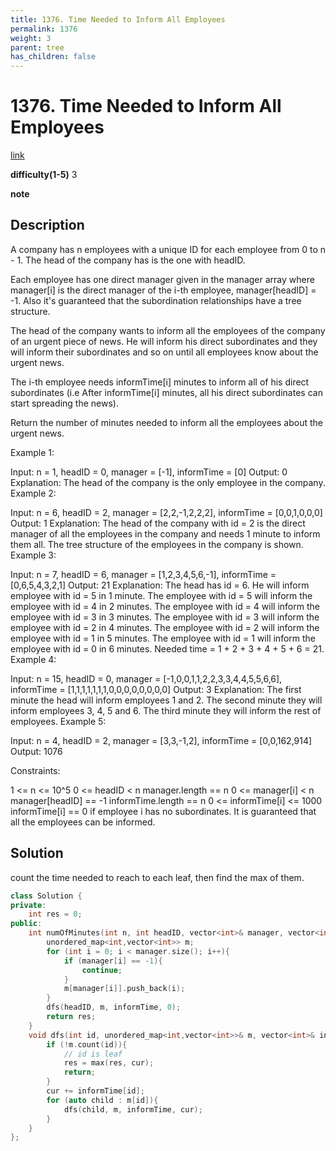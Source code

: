 ```yaml
---
title: 1376. Time Needed to Inform All Employees
permalink: 1376
weight: 3
parent: tree
has_children: false
---
```

# 1376. Time Needed to Inform All Employees
[link](https://leetcode.com/problems/time-needed-to-inform-all-employees/)

**difficulty(1-5)**
3

**note**

## Description
A company has n employees with a unique ID for each employee from 0 to n - 1. The head of the company has is the one with headID.

Each employee has one direct manager given in the manager array where manager[i] is the direct manager of the i-th employee, manager[headID] = -1. Also it's guaranteed that the subordination relationships have a tree structure.

The head of the company wants to inform all the employees of the company of an urgent piece of news. He will inform his direct subordinates and they will inform their subordinates and so on until all employees know about the urgent news.

The i-th employee needs informTime[i] minutes to inform all of his direct subordinates (i.e After informTime[i] minutes, all his direct subordinates can start spreading the news).

Return the number of minutes needed to inform all the employees about the urgent news.

 

Example 1:

Input: n = 1, headID = 0, manager = [-1], informTime = [0]
Output: 0
Explanation: The head of the company is the only employee in the company.
Example 2:


Input: n = 6, headID = 2, manager = [2,2,-1,2,2,2], informTime = [0,0,1,0,0,0]
Output: 1
Explanation: The head of the company with id = 2 is the direct manager of all the employees in the company and needs 1 minute to inform them all.
The tree structure of the employees in the company is shown.
Example 3:


Input: n = 7, headID = 6, manager = [1,2,3,4,5,6,-1], informTime = [0,6,5,4,3,2,1]
Output: 21
Explanation: The head has id = 6. He will inform employee with id = 5 in 1 minute.
The employee with id = 5 will inform the employee with id = 4 in 2 minutes.
The employee with id = 4 will inform the employee with id = 3 in 3 minutes.
The employee with id = 3 will inform the employee with id = 2 in 4 minutes.
The employee with id = 2 will inform the employee with id = 1 in 5 minutes.
The employee with id = 1 will inform the employee with id = 0 in 6 minutes.
Needed time = 1 + 2 + 3 + 4 + 5 + 6 = 21.
Example 4:

Input: n = 15, headID = 0, manager = [-1,0,0,1,1,2,2,3,3,4,4,5,5,6,6], informTime = [1,1,1,1,1,1,1,0,0,0,0,0,0,0,0]
Output: 3
Explanation: The first minute the head will inform employees 1 and 2.
The second minute they will inform employees 3, 4, 5 and 6.
The third minute they will inform the rest of employees.
Example 5:

Input: n = 4, headID = 2, manager = [3,3,-1,2], informTime = [0,0,162,914]
Output: 1076
 

Constraints:

1 <= n <= 10^5
0 <= headID < n
manager.length == n
0 <= manager[i] < n
manager[headID] == -1
informTime.length == n
0 <= informTime[i] <= 1000
informTime[i] == 0 if employee i has no subordinates.
It is guaranteed that all the employees can be informed.

## Solution
count the time needed to reach to each leaf, then find the max of them. 

```c++
class Solution {
private:
    int res = 0;
public:
    int numOfMinutes(int n, int headID, vector<int>& manager, vector<int>& informTime) {
        unordered_map<int,vector<int>> m;
        for (int i = 0; i < manager.size(); i++){
            if (manager[i] == -1){
                continue;
            }
            m[manager[i]].push_back(i);
        }
        dfs(headID, m, informTime, 0);
        return res;
    }
    void dfs(int id, unordered_map<int,vector<int>>& m, vector<int>& informTime, int cur){
        if (!m.count(id)){
            // id is leaf
            res = max(res, cur);
            return;
        }
        cur += informTime[id];
        for (auto child : m[id]){
            dfs(child, m, informTime, cur);
        }        
    }
};
```